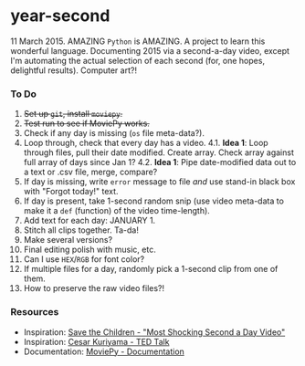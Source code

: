 year-second
=======

11 March 2015. AMAZING `Python` is AMAZING. A project to learn this wonderful language. Documenting 2015 via a second-a-day video, except I'm automating the actual selection of each second (for, one hopes, delightful results). Computer art?!


### To Do
1. ~~Set up `git`, install `moviepy`.~~
2. ~~Test run to see if MoviePy works.~~
3. Check if any day is missing (`os` file meta-data?).
4. Loop through, check that every day has a video.
    4.1. **Idea 1**: Loop through files, pull their date modified. Create array. Check array against full array of days since Jan 1?
    4.2. **Idea 1**: Pipe date-modified data out to a text or .csv file, merge, compare?
5. If day is missing, write `error` message to file _and_ use stand-in black box with "Forgot today!" text.
6. If day is present, take 1-second random snip (use video meta-data to make it a `def` (function) of the video time-length).
7. Add text for each day: JANUARY 1. 
8. Stitch all clips together. Ta-da!
9. Make several versions?
10. Final editing polish with music, etc.
11. Can I use `HEX`/`RGB` for font color?
12. If multiple files for a day, randomly pick a 1-second clip from one of them.
13. How to preserve the raw video files?!



### Resources

* Inspiration: [Save the Children - "Most Shocking Second a Day Video"](https://www.youtube.com/watch?v=RBQ-IoHfimQ)
* Inspiration: [Cesar Kuriyama - TED Talk](http://www.ted.com/talks/cesar_kuriyama_one_second_every_day?language=en)
* Documentation: [MoviePy - Documentation](https://zulko.github.io/moviepy/index.html)






